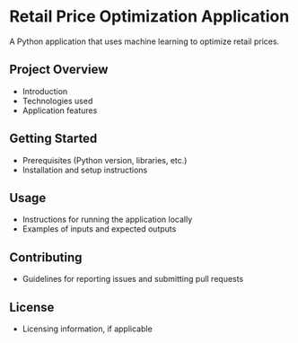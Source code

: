 # Retail Price Optimization Application

A Python application that uses machine learning to optimize retail prices.

## Project Overview

- Introduction
- Technologies used
- Application features

## Getting Started

- Prerequisites (Python version, libraries, etc.)
- Installation and setup instructions

## Usage

- Instructions for running the application locally
- Examples of inputs and expected outputs

## Contributing

- Guidelines for reporting issues and submitting pull requests

## License

- Licensing information, if applicable

 
